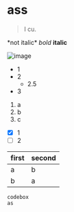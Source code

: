 # ass
> I cu.

\*not italic* *bold* **italic**

![image](https://learn.microsoft.com/en-us/training/azure-devops/shared/media/mara.png)
- 1
- 2
  - 2.5
- 3
1. a
1. b
1. c
- [x] 1
- [ ] 2

first|second
-|-
a|b
b|a

```
codebox
as
```
